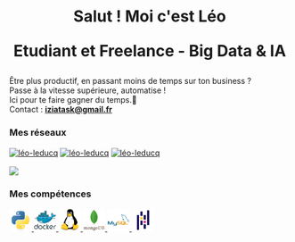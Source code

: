 <h1 align="center">Salut ! Moi c'est Léo
  
Etudiant et Freelance - Big Data & IA</h1>

Être plus productif, en passant moins de temps sur ton business ?  
Passe à la vitesse supérieure, automatise !  
Ici pour te faire gagner du temps.🚀  
Contact : **iziatask@gmail.fr**

<h3 align="left">Mes réseaux</h3>
<p align="left">
<a href="https://linkedin.com/in/leoleducq" target="blank"><img align="center" src="https://raw.githubusercontent.com/rahuldkjain/github-profile-readme-generator/master/src/images/icons/Social/linked-in-alt.svg" alt="léo-leducq" height="30" width="40" /></a>
<a href="https://twitter.com/iziatask" target="blank"><img align="center" src="https://raw.githubusercontent.com/rahuldkjain/github-profile-readme-generator/master/src/images/icons/Social/twitter-alt.svg" alt="léo-leducq" height="30" width="40" /></a>
<a href="https://www.kaggle.com/leoleducq" target="blank"><img align="center" src="https://cdn4.iconfinder.com/data/icons/logos-and-brands/512/189_Kaggle_logo_logos-512.png" alt="léo-leducq" height="30" width="40" /></a>
</p>

<img align="center" src="https://www.codewars.com/users/iziatask/badges/micro" />

<h3 align="left">Mes compétences</h3>
<p align="left"> <a href="https://www.python.org" target="_blank" rel="noreferrer"> <img src="https://raw.githubusercontent.com/devicons/devicon/master/icons/python/python-original.svg" alt="python" width="40" height="40"/> </a> <a href="https://www.docker.com/" target="_blank" rel="noreferrer"> <img src="https://raw.githubusercontent.com/devicons/devicon/master/icons/docker/docker-original-wordmark.svg" alt="docker" width="40" height="40"/> </a> <a href="https://www.linux.org/" target="_blank" rel="noreferrer"> <img src="https://raw.githubusercontent.com/devicons/devicon/master/icons/linux/linux-original.svg" alt="linux" width="40" height="40"/> </a> <a href="https://www.mongodb.com/" target="_blank" rel="noreferrer"> <img src="https://raw.githubusercontent.com/devicons/devicon/master/icons/mongodb/mongodb-original-wordmark.svg" alt="mongodb" width="40" height="40"/> </a> <a href="https://www.mysql.com/" target="_blank" rel="noreferrer"> <img src="https://raw.githubusercontent.com/devicons/devicon/master/icons/mysql/mysql-original-wordmark.svg" alt="mysql" width="40" height="40"/> </a> <a href="https://pandas.pydata.org/" target="_blank" rel="noreferrer"> <img src="https://raw.githubusercontent.com/devicons/devicon/2ae2a900d2f041da66e950e4d48052658d850630/icons/pandas/pandas-original.svg" alt="pandas" width="40" height="40"/> </a> </p>
